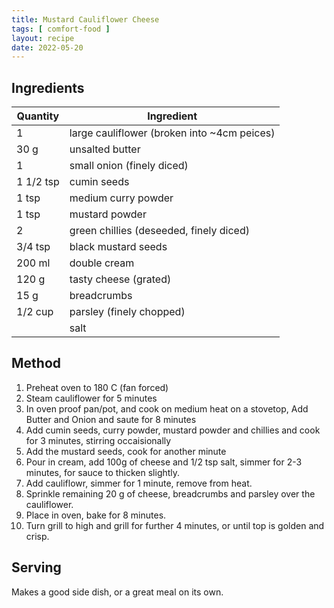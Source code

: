 ```yaml
---
title: Mustard Cauliflower Cheese
tags: [ comfort-food ]
layout: recipe
date: 2022-05-20
---
```

## Ingredients

|Quantity|Ingredient
|-|-
|1 |large cauliflower (broken into ~4cm peices)
|30 g|unsalted butter
|1|small onion (finely diced)
|1 1/2 tsp|cumin seeds
|1 tsp|medium curry powder
|1 tsp| mustard powder
|2|green chillies (deseeded, finely diced)
|3/4 tsp|black mustard seeds
|200 ml|double cream
|120 g|tasty cheese (grated)
|15 g|breadcrumbs
|1/2 cup|parsley (finely chopped)
||salt

## Method

1. Preheat oven to 180 C (fan forced)
2. Steam cauliflower for 5 minutes
3. In oven proof pan/pot, and cook on medium heat on a stovetop, Add Butter and Onion and saute for 8 minutes
4. Add cumin seeds, curry powder, mustard powder and chillies and cook for 3 minutes, stirring occaisionally
5. Add the mustard seeds, cook for another minute
6. Pour in cream, add 100g of cheese and 1/2 tsp salt, simmer for 2-3 minutes, for sauce to thicken slightly.
7. Add cauliflowr, simmer for 1 minute, remove from heat.
8. Sprinkle remaining 20 g of cheese, breadcrumbs and parsley over the cauliflower.
9. Place in oven, bake for 8 minutes.
10. Turn grill to high and grill for further 4 minutes, or until top is golden and crisp.

## Serving
Makes a good side dish, or a great meal on its own.
